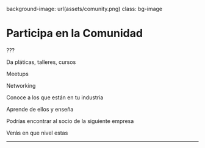 background-image: url(assets/comunity.png)
class: bg-image

# Participa en la Comunidad


???

Da pláticas, talleres, cursos

Meetups

Networking

Conoce a los que están en tu industria

Aprende de ellos y enseña

Podrías encontrar al socio de la siguiente empresa

Verás en que nivel estas

---